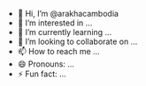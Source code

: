 - 👋 Hi, I’m @arakhacambodia
- 👀 I’m interested in ...
- 🌱 I’m currently learning ...
- 💞️ I’m looking to collaborate on ...
- 📫 How to reach me ...
- 😄 Pronouns: ...
- ⚡ Fun fact: ...

<!---
arakhacambodia/arakhacambodia is a ✨ special ✨ repository because its `README.md` (this file) appears on your GitHub profile.
You can click the Preview link to take a look at your changes.
--->
